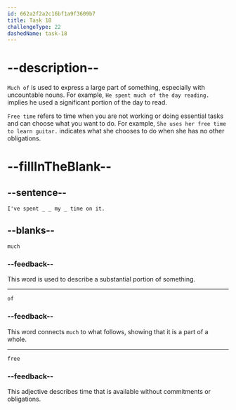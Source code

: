 ```yaml
---
id: 662a2f2a2c16bf1a9f3609b7
title: Task 18
challengeType: 22
dashedName: task-18
---
```


<!--
AUDIO REFERENCE: 
Sophie: I've spent much of my free time on it.
-->

# --description--

`Much of` is used to express a large part of something, especially with uncountable nouns. For example, `He spent much of the day reading.` implies he used a significant portion of the day to read.

`Free time` refers to time when you are not working or doing essential tasks and can choose what you want to do. For example, `She uses her free time to learn guitar.` indicates what she chooses to do when she has no other obligations.

# --fillInTheBlank--

## --sentence--

`I've spent _ _ my _ time on it.`

## --blanks--

`much`

### --feedback--

This word is used to describe a substantial portion of something.

---

`of`

### --feedback--

This word connects `much` to what follows, showing that it is a part of a whole.

---

`free`

### --feedback--

This adjective describes time that is available without commitments or obligations.


